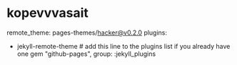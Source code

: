 # kopevvvasait
remote_theme: pages-themes/hacker@v0.2.0
plugins:
- jekyll-remote-theme # add this line to the plugins list if you already have one
gem "github-pages", group: :jekyll_plugins

